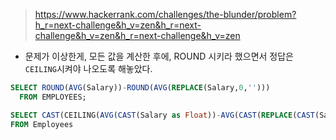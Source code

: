 > https://www.hackerrank.com/challenges/the-blunder/problem?h_r=next-challenge&h_v=zen&h_r=next-challenge&h_v=zen&h_r=next-challenge&h_v=zen

- 문제가 이상한게, 모든 값을 계산한 후에, ROUND 시키라 했으면서 정답은 `CEILING`시켜야 나오도록 해놓았다.

```SQL
SELECT ROUND(AVG(Salary))-ROUND(AVG(REPLACE(Salary,0,'')))
  FROM EMPLOYEES;
```

```SQL
SELECT CAST(CEILING(AVG(CAST(Salary as Float))-AVG(CAST(REPLACE(CAST(Salary AS VARCHAR(10)),'0','') AS FLOAT))) AS INT)
FROM Employees
```